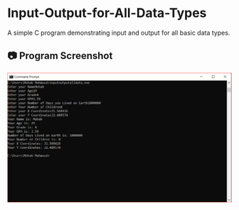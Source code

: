 # Input-Output-for-All-Data-Types
A simple C program demonstrating input and output for all basic data types.
## 📷 Program Screenshot
![Program Output](Input%20Output%20All%20Data%20Types.PNG)
